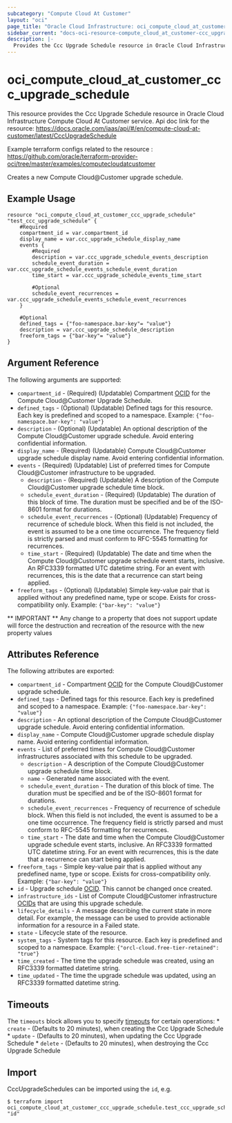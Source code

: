 ```yaml
---
subcategory: "Compute Cloud At Customer"
layout: "oci"
page_title: "Oracle Cloud Infrastructure: oci_compute_cloud_at_customer_ccc_upgrade_schedule"
sidebar_current: "docs-oci-resource-compute_cloud_at_customer-ccc_upgrade_schedule"
description: |-
  Provides the Ccc Upgrade Schedule resource in Oracle Cloud Infrastructure Compute Cloud At Customer service
---
```


# oci_compute_cloud_at_customer_ccc_upgrade_schedule
This resource provides the Ccc Upgrade Schedule resource in Oracle Cloud Infrastructure Compute Cloud At Customer service.
Api doc link for the resource: https://docs.oracle.com/iaas/api/#/en/compute-cloud-at-customer/latest/CccUpgradeSchedule

Example terraform configs related to the resource : https://github.com/oracle/terraform-provider-oci/tree/master/examples/computecloudatcustomer

Creates a new Compute Cloud@Customer upgrade schedule.


## Example Usage

```hcl
resource "oci_compute_cloud_at_customer_ccc_upgrade_schedule" "test_ccc_upgrade_schedule" {
	#Required
	compartment_id = var.compartment_id
	display_name = var.ccc_upgrade_schedule_display_name
	events {
		#Required
		description = var.ccc_upgrade_schedule_events_description
		schedule_event_duration = var.ccc_upgrade_schedule_events_schedule_event_duration
		time_start = var.ccc_upgrade_schedule_events_time_start

		#Optional
		schedule_event_recurrences = var.ccc_upgrade_schedule_events_schedule_event_recurrences
	}

	#Optional
	defined_tags = {"foo-namespace.bar-key"= "value"}
	description = var.ccc_upgrade_schedule_description
	freeform_tags = {"bar-key"= "value"}
}
```

## Argument Reference

The following arguments are supported:

* `compartment_id` - (Required) (Updatable) Compartment [OCID](https://docs.cloud.oracle.com/iaas/Content/General/Concepts/identifiers.htm) for the Compute Cloud@Customer Upgrade Schedule. 
* `defined_tags` - (Optional) (Updatable) Defined tags for this resource. Each key is predefined and scoped to a namespace. Example: `{"foo-namespace.bar-key": "value"}` 
* `description` - (Optional) (Updatable) An optional description of the Compute Cloud@Customer upgrade schedule. Avoid entering confidential information. 
* `display_name` - (Required) (Updatable) Compute Cloud@Customer upgrade schedule display name. Avoid entering confidential information. 
* `events` - (Required) (Updatable) List of preferred times for Compute Cloud@Customer infrastructure to be upgraded. 
	* `description` - (Required) (Updatable) A description of the Compute Cloud@Customer upgrade schedule time block.
	* `schedule_event_duration` - (Required) (Updatable) The duration of this block of time. The duration must be specified and be of the ISO-8601 format for durations. 
	* `schedule_event_recurrences` - (Optional) (Updatable) Frequency of recurrence of schedule block. When this field is not included, the event is assumed to be a one time occurrence. The frequency field is strictly parsed and must conform to RFC-5545 formatting for recurrences. 
	* `time_start` - (Required) (Updatable) The date and time when the Compute Cloud@Customer upgrade schedule event starts, inclusive. An RFC3339 formatted UTC datetime string. For an event with recurrences, this is the date that a recurrence can start being applied. 
* `freeform_tags` - (Optional) (Updatable) Simple key-value pair that is applied without any predefined name, type or scope. Exists for cross-compatibility only. Example: `{"bar-key": "value"}` 


** IMPORTANT **
Any change to a property that does not support update will force the destruction and recreation of the resource with the new property values

## Attributes Reference

The following attributes are exported:

* `compartment_id` - Compartment [OCID](https://docs.cloud.oracle.com/iaas/Content/General/Concepts/identifiers.htm) for the Compute Cloud@Customer upgrade schedule. 
* `defined_tags` - Defined tags for this resource. Each key is predefined and scoped to a namespace. Example: `{"foo-namespace.bar-key": "value"}` 
* `description` - An optional description of the Compute Cloud@Customer upgrade schedule. Avoid entering confidential information. 
* `display_name` - Compute Cloud@Customer upgrade schedule display name. Avoid entering confidential information. 
* `events` - List of preferred times for Compute Cloud@Customer infrastructures associated with this schedule to be upgraded. 
	* `description` - A description of the Compute Cloud@Customer upgrade schedule time block.
	* `name` - Generated name associated with the event.
	* `schedule_event_duration` - The duration of this block of time. The duration must be specified and be of the ISO-8601 format for durations. 
	* `schedule_event_recurrences` - Frequency of recurrence of schedule block. When this field is not included, the event is assumed to be a one time occurrence. The frequency field is strictly parsed and must conform to RFC-5545 formatting for recurrences. 
	* `time_start` - The date and time when the Compute Cloud@Customer upgrade schedule event starts, inclusive. An RFC3339 formatted UTC datetime string. For an event with recurrences, this is the date that a recurrence can start being applied. 
* `freeform_tags` - Simple key-value pair that is applied without any predefined name, type or scope. Exists for cross-compatibility only. Example: `{"bar-key": "value"}` 
* `id` - Upgrade schedule [OCID](https://docs.cloud.oracle.com/iaas/Content/General/Concepts/identifiers.htm). This cannot be changed once created. 
* `infrastructure_ids` - List of Compute Cloud@Customer infrastructure [OCIDs](https://docs.cloud.oracle.com/iaas/Content/General/Concepts/identifiers.htm) that are using this upgrade schedule. 
* `lifecycle_details` - A message describing the current state in more detail. For example, the message can be used to provide actionable information for a resource in a Failed state. 
* `state` - Lifecycle state of the resource.
* `system_tags` - System tags for this resource. Each key is predefined and scoped to a namespace. Example: `{"orcl-cloud.free-tier-retained": "true"}` 
* `time_created` - The time the upgrade schedule was created, using an RFC3339 formatted datetime string. 
* `time_updated` - The time the upgrade schedule was updated, using an RFC3339 formatted datetime string. 

## Timeouts

The `timeouts` block allows you to specify [timeouts](https://registry.terraform.io/providers/oracle/oci/latest/docs/guides/changing_timeouts) for certain operations:
	* `create` - (Defaults to 20 minutes), when creating the Ccc Upgrade Schedule
	* `update` - (Defaults to 20 minutes), when updating the Ccc Upgrade Schedule
	* `delete` - (Defaults to 20 minutes), when destroying the Ccc Upgrade Schedule


## Import

CccUpgradeSchedules can be imported using the `id`, e.g.

```
$ terraform import oci_compute_cloud_at_customer_ccc_upgrade_schedule.test_ccc_upgrade_schedule "id"
```

